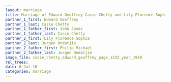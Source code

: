 ```yaml
---
layout: marriage
title: Marriage of Edward Geoffrey Casie Chetty and Lily Florence Sophia Jurgen Ondatjie
partner_1_first: Edward Geoffrey
partner_1_last: Casie Chetty
partner_1_father_first: John James
partner_1_father_last: Casie Chetty
partner_2_first: Lily Florence Sophia
partner_2_last: Jurgen Ondatjie
partner_2_father_first: Philip Michael
partner_2_father_last: Jurgen Ondatjie
image_file: casie_chetty_edward_geoffrey_page_1232_year_1910
rel_trees:
date: 6-Jul-10
categories: marriage
---
```


